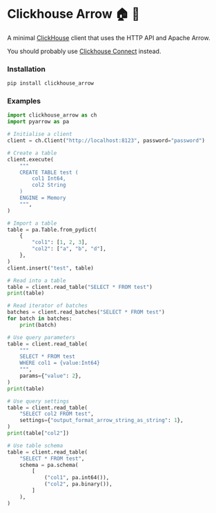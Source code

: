# Clickhouse Arrow 🏠 🏹

A minimal [ClickHouse](https://clickhouse.com) client that uses the HTTP API and Apache Arrow.

You should probably use [Clickhouse Connect](https://github.com/ClickHouse/clickhouse-connect) instead.

### Installation

```bash
pip install clickhouse_arrow
```

### Examples

```python
import clickhouse_arrow as ch
import pyarrow as pa

# Initialise a client
client = ch.Client("http://localhost:8123", password="password")

# Create a table
client.execute(
    """
    CREATE TABLE test (
        col1 Int64,
        col2 String
    )
    ENGINE = Memory
    """,
)

# Import a table
table = pa.Table.from_pydict(
    {
        "col1": [1, 2, 3],
        "col2": ["a", "b", "d"],
    },
)
client.insert("test", table)

# Read into a table
table = client.read_table("SELECT * FROM test")
print(table)

# Read iterator of batches
batches = client.read_batches("SELECT * FROM test")
for batch in batches:
    print(batch)

# Use query parameters
table = client.read_table(
    """
    SELECT * FROM test
    WHERE col1 = {value:Int64}
    """,
    params={"value": 2},
)
print(table)

# Use query settings
table = client.read_table(
    "SELECT col2 FROM test",
    settings={"output_format_arrow_string_as_string": 1},
)
print(table["col2"])

# Use table schema
table = client.read_table(
    "SELECT * FROM test",
    schema = pa.schema(
        [
            ("col1", pa.int64()),
            ("col2", pa.binary()),
        ]
    ),
)
```
